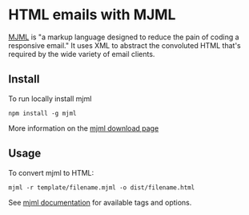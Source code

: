 # HTML emails with MJML

[MJML](https://mjml.io/documentation/) is "a markup language designed to reduce the pain of coding a responsive email." It uses XML to abstract the convoluted HTML that's required by the wide variety of email clients.


## Install

To run locally install mjml

```
npm install -g mjml
```

More information on the [mjml download page](https://mjml.io/download)


## Usage

To convert mjml to HTML:

```
mjml -r template/filename.mjml -o dist/filename.html
```

See [mjml documentation](https://mjml.io/documentation/) for available tags and options.
